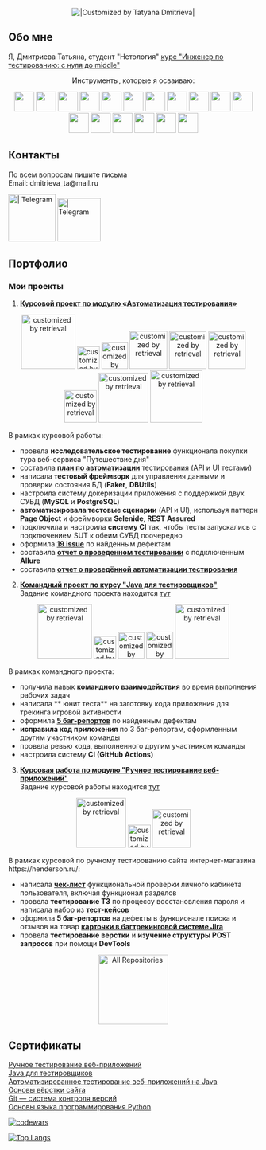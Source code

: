 <p align="center">
  <img title="|Customized by Tatyana Dmitrieva|"src="https://readme-typing-svg.herokuapp.com?color=32CD32&font=Knewave&size=40&center=true&vCenter=true&lines=Wellcome+to+my+GitHab">
</p>

## Обо мне

Я, Дмитриева Татьяна, студент "Нетология" [курс "Инженер по тестированию: с нуля до middle"](https://netology.ru/programs/qa-middle#/)
<p align="center">
Инструменты, которые я осваиваю:
</p> 
<p align="center">
<img width="40" src="https://u.netology.ru/backend/uploads/page_assets/images/file/46328/tools_JIRA_color.png" 
class="src-Landings-landing-ui-kit-components-Icon--root--OQrQH src-Landings-landing-ui-kit-components-Resume-components-Technology--icon--CLYDE" title="">
<img width="40" src="https://u.netology.ru/backend/uploads/page_assets/images/file/46323/tools_IntelliJ_IDEA_color.png" 
class="src-Landings-landing-ui-kit-components-Icon--root--OQrQH src-Landings-landing-ui-kit-components-Resume-components-Technology--icon--CLYDE" title="">
<img width="40" src="https://u.netology.ru/backend/uploads/page_assets/images/file/46300/tools_GitHub_color.png" 
class="src-Landings-landing-ui-kit-components-Icon--root--OQrQH src-Landings-landing-ui-kit-components-Resume-components-Technology--icon--CLYDE" title="">
<img width="40" src="https://u.netology.ru/backend/uploads/page_assets/images/file/46313/tools_GIT_color.png" 
class="src-Landings-landing-ui-kit-components-Icon--root--OQrQH src-Landings-landing-ui-kit-components-Resume-components-Technology--icon--CLYDE" title="">
<img width="40" src="https://u.netology.ru/backend/uploads/page_assets/images/file/46322/tools_Java_color.png" 
class="src-Landings-landing-ui-kit-components-Icon--root--OQrQH src-Landings-landing-ui-kit-components-Resume-components-Technology--icon--CLYDE" title="">
<img width="40" src="https://u.netology.ru/backend/uploads/page_assets/images/file/46334/tools_Gradle_color.png" 
class="src-Landings-landing-ui-kit-components-Icon--root--OQrQH src-Landings-landing-ui-kit-components-Resume-components-Technology--icon--CLYDE" title="">
<img width="40" src="https://u.netology.ru/backend/uploads/page_assets/images/file/46326/tools_Selenium_color.png" 
class="src-Landings-landing-ui-kit-components-Icon--root--OQrQH src-Landings-landing-ui-kit-components-Resume-components-Technology--icon--CLYDE" title="">
<img width="40" src="https://u.netology.ru/backend/uploads/page_assets/images/file/46280/tools_SQL_color.png" 
class="src-Landings-landing-ui-kit-components-Icon--root--OQrQH src-Landings-landing-ui-kit-components-Resume-components-Technology--icon--CLYDE" title="">
<img width="40" src="https://u.netology.ru/backend/uploads/page_assets/images/file/46327/tools_JUnit_color.png" 
class="src-Landings-landing-ui-kit-components-Icon--root--OQrQH src-Landings-landing-ui-kit-components-Resume-components-Technology--icon--CLYDE" title="">
<img width="40" src="https://u.netology.ru/backend/uploads/page_assets/images/file/46306/tools_Docker_color.png" 
class="src-Landings-landing-ui-kit-components-Icon--root--OQrQH src-Landings-landing-ui-kit-components-Resume-components-Technology--icon--CLYDE" title="">
<img width="40" src="https://u.netology.ru/backend/uploads/page_assets/images/file/46324/tools_Postman_color.png" 
class="src-Landings-landing-ui-kit-components-Icon--root--OQrQH src-Landings-landing-ui-kit-components-Resume-components-Technology--icon--CLYDE" title="">
<img width="40" src="https://u.netology.ru/backend/uploads/page_assets/images/file/46331/tools_Jenkins_color.png" 
class="src-Landings-landing-ui-kit-components-Icon--root--OQrQH src-Landings-landing-ui-kit-components-Resume-components-Technology--icon--CLYDE" title="">
<img width="40" src="https://u.netology.ru/backend/uploads/page_assets/images/file/46329/tools_Linux_color.png" 
class="src-Landings-landing-ui-kit-components-Icon--root--OQrQH src-Landings-landing-ui-kit-components-Resume-components-Technology--icon--CLYDE" title="">
<img width="40" src="https://u.netology.ru/backend/uploads/page_assets/images/file/46332/tools_Android_Studio_color.png" 
class="src-Landings-landing-ui-kit-components-Icon--root--OQrQH src-Landings-landing-ui-kit-components-Resume-components-Technology--icon--CLYDE" title="">
<img width="40" src="https://u.netology.ru/backend/uploads/page_assets/images/file/46330/tools_Espresso_color.png" 
class="src-Landings-landing-ui-kit-components-Icon--root--OQrQH src-Landings-landing-ui-kit-components-Resume-components-Technology--icon--CLYDE" title="">
<img width="40" src="https://u.netology.ru/backend/uploads/page_assets/images/file/46289/tools_JavaScript_color.png" 
class="src-Landings-landing-ui-kit-components-Icon--root--OQrQH src-Landings-landing-ui-kit-components-Resume-components-Technology--icon--CLYDE" title="">
<img width="40" src="https://u.netology.ru/backend/uploads/page_assets/images/file/46277/tools_Python_color.png" 
class="src-Landings-landing-ui-kit-components-Icon--root--OQrQH src-Landings-landing-ui-kit-components-Resume-components-Technology--icon--CLYDE" title="">
</p> 

## Контакты 

<p>
По всем вопросам пишите письма<br>
Email: dmitrieva_ta@mail.ru
</p>
<p>

[<img title="Telegram" alt=" | Telegram" width="95px" src="https://img.shields.io/badge/Telegram-6A54DF?style=for-the-badge&logo=telegram&logoColor=white">](https://t.me/vis_yar)
[<img title="Telegram" alt=" | Telegram" width="87px" src="https://img.shields.io/badge/Discord-%2332CD32.svg?style=for-the-badge&logo=discord&logoColor=white">](https://discordapp.com/users/986921661892821002/)
</p>

## Портфолио

### Мои проекты

1. [**Курсовой проект по модулю «Автоматизация тестирования»**](https://github.com/VisYar/CourseProjectQAv3)
<p align="center">
  <img width="109" title="customized by retrieval" src="https://img.shields.io/badge/IntelliJIDEA-6A54DF.svg?style=for-the-badge&logo=intellij-idea&logoColor=white">
  <img width="45" title="customized by retrieval" src="https://img.shields.io/badge/java-%2332CD32.svg?style=for-the-badge&logo=java&logoColor=white">
  <img width="53" title="customized by retrieval" src="https://img.shields.io/badge/-Git-6A54DF?logo=git&style=for-the-badge&logoColor=white">
  <img width="76" title="customized by retrieval" src="https://img.shields.io/badge/-docker%20-%230.svg?&style=for-the-badge&logo=docker&logoColor=white">
  <img width="75" title="customized by retrieval" src="https://img.shields.io/badge/-Gradle-6A54DF?logo=gradle&style=for-the-badge">
  <img width="75" title="customized by retrieval" src="https://img.shields.io/badge/-JUnit_5-32CD32?logo=junit5&style=for-the-badge&logoColor=white">
  <img width="65" title="customized by retrieval" src="https://img.shields.io/badge/-Selenid-6A54DF?logo=Selenid&style=for-the-badge">
  <img width="100" title="customized by retrieval" src="https://img.shields.io/badge/-Rest_Assured-32CD32?logo=Rest-Assured&style=for-the-badge&logoColor=white">
  <img width="105" title="customized by retrieval" src="https://img.shields.io/badge/-Allure_Report-6A54DF?&style=for-the-badge">
</p>
    В рамках курсовой работы:

- провела **исследовательское тестирование** функционала покупки тура веб-сервиса "Путешествие дня"
- составила [**план по автоматизации**](https://github.com/VisYar/CourseProjectQAv3/blob/master/reports/Plan.md) тестирования (API и UI тестами)
- написала **тестовый фреймворк** для управления данными и проверки состояния БД (**Faker**, **DBUtils**)
- настроила систему докеризации приложения с поддержкой двух СУБД (**MySQL** и **PostgreSQL**)
- **автоматизировала  тестовые сценарии** (API и  UI), используя паттерн **Page Object** и фреймворки **Selenide**, **REST Assured**
- подключила и настроила **систему CI** так, чтобы тесты запускались с подключением SUT к обеим СУБД поочередно
- оформила [**19 issue**](https://github.com/VisYar/CourseProjectQAv3/issues) по найденным дефектам
- составила [**отчет о проведенном тестировании**](https://github.com/VisYar/CourseProjectQAv3/blob/master/reports/Report.md) с подключенным **Allure**
- составила [**отчет о проведённой автоматизации тестирования**](https://github.com/VisYar/CourseProjectQAv3/blob/master/reports/Summary.md)

2. [**Командный проект по курсу "Java для тестировщиков"**](https://github.com/VisYar/TeamDiplomChechikVisYar)<br>
   Задание командного проекта находится [тут](https://github.com/netology-code/javaqa-team-diplom)<br>
<p align="center">
  <img width="109" title="customized by retrieval" src="https://img.shields.io/badge/IntelliJIDEA-6A54DF.svg?style=for-the-badge&logo=intellij-idea&logoColor=white">
  <img width="45" title="customized by retrieval" src="https://img.shields.io/badge/-Java-32CD32?logo=java&style=for-the-badge">
  <img width="53" title="customized by retrieval" src="https://img.shields.io/badge/-Git-6A54DF?logo=git&style=for-the-badge&logoColor=white">
  <img width="54" title="customized by retrieval" src="https://img.shields.io/badge/-Maven-32CD32?logo=Rest-Assured&style=for-the-badge&logoColor=white">
<img width="109" title="customized by retrieval" src="https://img.shields.io/badge/GitHub Actions-6A54DF.svg?style=for-the-badge&logo=&logoColor=white">
</p>
    В рамках командного проекта:
   
- получила навык **командного взаимодействия** во время выполнения рабочих задач
- написала ** юнит теста** на заготовку кода приложения для трекинга игровой активности
- оформила [**5 баг-репортов**]() по найденным дефектам
- **исправила код приложения** по 3 баг-репортам, оформленным другим участником команды
- провела ревью кода, выполненного другим участником команды
- настроила систему **CI (GitHub Actions)**
   
3. [**Курсовая работа по модулю "Ручное тестирование веб-приложений"**]()<br>
  Задание курсовой работы находится [тут](https://github.com/netology-code/iqa-diplom/blob/main/README.md) <br>
<p align="center">
   <img width="100" title="customized by retrieval" src="https://img.shields.io/badge/-Google_Drive-6A54DF?logo=&style=for-the-badge&logoColor=white">
   <img width="46" title="customized by retrieval" src="https://img.shields.io/badge/-Jira-32CD32?logo=java&style=for-the-badge">
   <img width="77" title="customized by retrieval" src="https://img.shields.io/badge/-DevTools-6A54DF?logo=&style=for-the-badge&logoColor=white">
</p>
  В рамках курсовой по ручному тестированию сайта интернет-магазина https://henderson.ru/: <br>

- написала [**чек-лист**]() функциональной проверки личного кабинета пользователя, включая функционал разделов
- провела **тестирование ТЗ** по процессу восстановления пароля и написала набор из [**тест-кейсов**]()
- оформила **5 баг-репортов** на дефекты в функционале поиска и отзывов на товар [**карточки в багтрекинговой системе Jira**]()
- провела **тестирование верстки** и **изучение структуры POST запросов** при помощи **DevTools**
  
<p align="center">
  <a href="https://github.com/VisYar?tab=repositories"><img width="140" alt="All Repositories" title="All Repositories" 
src="https://custom-icon-badges.herokuapp.com/badge/-All%20Repositories-32CD32?style=for-the-badge&logoColor=white&logo=repo"></a>
</p>

## Сертификаты

[Ручное тестирование веб-приложений](https://github.com/VisYar/VisYar/files/9859268/-.pdf)<br>
[Java для тестировщиков](https://github.com/VisYar/VisYar/files/9859297/certificate.Java.pdf)<br>
[Автоматизированное
тестирование веб-приложений на
Java](https://github.com/VisYar/VisYar/files/9859325/certificate.autojava.pdf)<br>
[Основы вёрстки сайта](https://github.com/VisYar/VisYar/files/9859345/default.pdf)<br>
[Git — система контроля версий](https://github.com/VisYar/VisYar/files/9859354/certificate.Git.pdf)<br>
[Основы языка программирования Python](https://github.com/VisYar/VisYar/files/9859401/certificate.python.pdf)<br>

[![codewars](https://www.codewars.com/users/VisYar/badges/small/)](https://www.codewars.com/users/VisYar)

[![Top Langs](https://github-readme-stats.vercel.app/api/top-langs/?username=VisYar&layout=compact)](https://github.com/anuraghazra/github-readme-stats)
